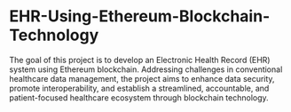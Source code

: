 # EHR-Using-Ethereum-Blockchain-Technology
The goal of this project is to develop an Electronic Health Record (EHR) system using Ethereum blockchain. Addressing challenges in conventional healthcare data management, the project aims to enhance data security, promote interoperability, and establish a streamlined, accountable, and patient-focused healthcare ecosystem through blockchain technology.
